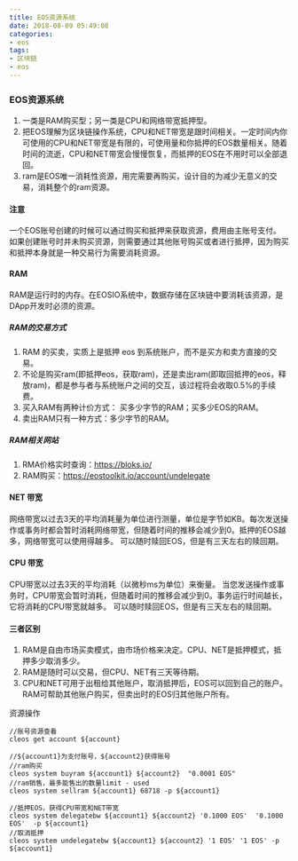 ```yaml
---
title: EOS资源系统
date: 2018-08-09 05:49:08
categories: 
- eos
tags:
- 区块链
- eos
---
```

### EOS资源系统
1. 一类是RAM购买型；另一类是CPU和网络带宽抵押型。
1. 把EOS理解为区块链操作系统，CPU和NET带宽是跟时间相关。一定时间内你可使用的CPU和NET带宽是有限的，可使用量和你抵押的EOS数量相关。随着时间的流逝，CPU和NET带宽会慢慢恢复，而抵押的EOS在不用时可以全部退回。
1. ram是EOS唯一消耗性资源，用完需要再购买，设计目的为减少无意义的交易，消耗整个的ram资源。

<!--more-->

#### 注意
一个EOS账号创建的时候可以通过购买和抵押来获取资源，费用由主账号支付。如果创建账号时并未购买资源，则需要通过其他账号购买或者进行抵押，因为购买和抵押本身就是一种交易行为需要消耗资源。

#### RAM
RAM是运行时的内存。在EOSIO系统中，数据存储在区块链中要消耗该资源，是DApp开发时必须的资源。

##### RAM的交易方式
1. RAM 的买卖，实质上是抵押 eos 到系统账户，而不是买方和卖方直接的交易。
1. 不论是购买ram(即抵押eos，获取ram)，还是卖出ram(即取回抵押的eos，释放ram)，都是参与者与系统账户之间的交互，该过程将会收取0.5%的手续费。
1. 买入RAM有两种计价方式： 买多少字节的RAM；买多少EOS的RAM。
1. 卖出RAM只有一种方式：多少字节的RAM。

##### RAM相关网站
1. RMA价格实时查询：https://bloks.io/
1. RAM购买：https://eostoolkit.io/account/undelegate

#### NET 带宽
网络带宽以过去3天的平均消耗量为单位进行测量，单位是字节如KB。每次发送操作或事务时都会暂时消耗网络带宽，但随着时间的推移会减少到0。抵押的EOS越多，网络带宽可以使用得越多。 可以随时赎回EOS，但是有三天左右的赎回期。

#### CPU 带宽
CPU带宽以过去3天的平均消耗（以微秒ms为单位）来衡量。 当您发送操作或事务时，CPU带宽会暂时消耗，但随着时间的推移会减少到0。事务运行时间越长，它将消耗的CPU带宽就越多。 可以随时赎回EOS，但是有三天左右的赎回期。

#### 三者区别
1. RAM是自由市场买卖模式，由市场价格来决定。CPU、NET是抵押模式，抵押多少取消多少。
1. RAM是随时可以交易，但CPU、NET有三天等待期。
1. CPU和NET可用于出租给其他账户，取消抵押后，EOS可以回到自己的账户。RAM可帮助其他账户购买，但卖出时的EOS归其他账户所有。

资源操作

```
//账号资源查看
cleos get account ${account}

//${account1}为支付账号，${account2}获得账号
//ram购买
cleos system buyram ${account1} ${account2}  "0.0001 EOS" 
//ram销售，最多能售出的数量limit - used
cleos system sellram ${account1} 68718 -p ${account1}

//抵押EOS，获得CPU带宽和NET带宽
cleos system delegatebw ${account1} ${account2} '0.1000 EOS'  '0.1000 EOS'  -p ${account1}
//取消抵押
cleos system undelegatebw ${account1} ${account2} '1 EOS' '1 EOS' -p ${account1}
```
